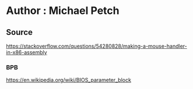 
# Author : Michael Petch

## Source

https://stackoverflow.com/questions/54280828/making-a-mouse-handler-in-x86-assembly



### BPB

https://en.wikipedia.org/wiki/BIOS_parameter_block